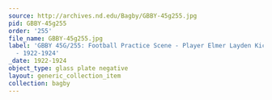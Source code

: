 ```yaml
---
source: http://archives.nd.edu/Bagby/GBBY-45g255.jpg
pid: GBBY-45g255
order: '255'
file_name: GBBY-45g255.jpg
label: 'GBBY 45G/255: Football Practice Scene - Player Elmer Layden Kicking a ball
  - 1922-1924'
_date: 1922-1924
object_type: glass plate negative
layout: generic_collection_item
collection: bagby
---
```


